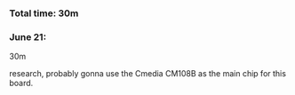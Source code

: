 ### Total time: 30m
### June 21: 
30m

research, probably gonna use the Cmedia CM108B as the main chip for this board.
